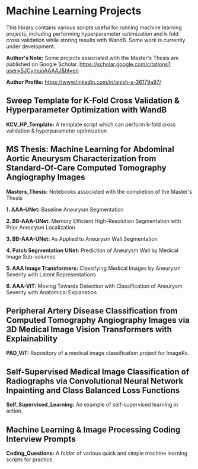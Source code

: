 # Machine Learning Projects
This library contains various scripts useful for running machine learning projects, including performing hyperparameter optimization and k-fold cross validation while storing results with WandB. Some work is currently under development. 

**Author's Note:** Some projects associated with the Master's Thesis are published on Google Scholar. https://scholar.google.com/citations?user=SJCymuoAAAAJ&hl=en

**Author Profile:** https://www.linkedin.com/in/anish-s-36179a97/

## Sweep Template for K-Fold Cross Validation & Hyperparameter Optimization with WandB
**KCV_HP_Template:** A template script which can perform k-fold cross validation & hyperparameter optimization

## MS Thesis: Machine Learning for Abdominal Aortic Aneurysm Characterization from Standard-Of-Care Computed Tomography Angiography Images
**Masters_Thesis:** Notebooks associated with the completion of the Master's Thesis

**1. AAA-UNet:** Baseline Aneurysm Segmentation

**2. BB-AAA-UNet:** Memory Efficient High-Resolution Segmentation with Prior Aneurysm Localization

**3. BB-AAA-UNet:** As Applied to Aneurysm Wall Segmentation

**4. Patch Segmentation UNet:** Prediction of Aneurysm Wall by Medical Image Sub-volumes

**5. AAA Image Transformers:** Classifying Medical Images by Aneurysm Severity with Latent Representations

**6. AAA-ViT:** Moving Towards Detection with Classification of Aneurysm Severity with Anatomical Explanation

## Peripheral Artery Disease Classification from Computed Tomography Angiography Images via 3D Medical Image Vision Transformers with Explainability
**PAD_ViT:** Repository of a medical image classification project for ImageRx. 

## Self-Supervised Medical Image Classification of Radiographs via Convolutional Neural Network Inpainting and Class Balanced Loss Functions
**Self_Supervised_Learning:** An example of self-supervised learning in action. 

## Machine Learning & Image Processing Coding Interview Prompts
**Coding_Questions:** A folder of various quick and simple machine learning scripts for practice. 


